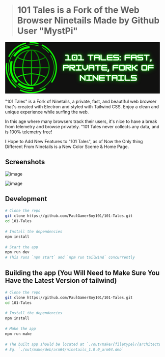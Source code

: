 > # 101 Tales is a Fork of the Web Browser Ninetails Made by Github User "MystPi"

<img width="1500" alt="101 Tales Banner" src="https://github.com/PaulGamerBoy101/101-Tales/blob/9ae08d1046fc4d5ed8ee61e3404e28754485c00e/101%20Tales%20Fast%2C%20Private%2C%20Fork%20of%20Ninetails.png">


"101 Tales" is a Fork of Ninetails, a private, fast, and beautiful web browser that's created with Electron and styled with Tailwind CSS. Enjoy a clean and unique experience while surfing the web.

In this age where many browsers track their users, it's nice to have a break from telemetry and browse privately. "101 Tales never collects any data, and is 100% telemetry free!

I Hope to Add New Features to "101 Tales", as of Now the Only thing Different From Ninetails is a New Color Sceme & Home Page.

## Screenshots
![image](https://user-images.githubusercontent.com/86574651/158018722-68023be6-b8a4-43b8-b1c9-16bdf886c744.png)

![image](https://user-images.githubusercontent.com/86574651/158018748-45ddc408-30b9-4baf-8ee0-4cad28fdbd48.png)

## Development
```bash
# Clone the repo
git clone https://github.com/PaulGamerBoy101/101-Tales.git
cd 101-Tales

# Install the dependencies
npm install

# Start the app
npm run dev
# This runs `npm start` and `npm run tailwind` concurrently
```

## Building the app (You Will Need to Make Sure You Have the Latest Version of tailwind)
```bash
# Clone the repo
git clone https://github.com/PaulGamerBoy101/101-Tales.git
cd 101-Tales

# Install the dependencies
npm install

# Make the app
npm run make

# The built app should be located at `./out/make/{filetype}/{architecture}/{filename}.{filetype}`
# Eg. `./out/make/deb/arm64/ninetails_1.0.0_arm64.deb`
```
